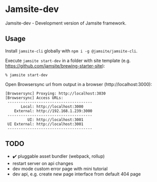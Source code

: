 # Jamsite-dev

Jamsite-dev - Development version of Jamsite framework.

## Usage

Install `jamsite-cli` globally with `npm i -g @jamsite/jamsite-cli`.

Execute `jamsite start-dev` in a folder with site template (e.g. https://github.com/jamsite/brewing-starter-site):

`% jamsite start-dev`

Open Browsersync url from output in a browser (http://localhost:3000):

```
[Browsersync] Proxying: http://localhost:3030
[Browsersync] Access URLs:
 --------------------------------------
       Local: http://localhost:3000
    External: http://192.168.1.239:3000
 --------------------------------------
          UI: http://localhost:3001
 UI External: http://localhost:3001
 --------------------------------------
 ```

## TODO

- :heavy_check_mark: pluggable asset bundler (webpack, rollup)
- restart server on api changes
- dev mode custom error page with mini tutorial
- dev api, e.g. create new page interface from default 404 page
